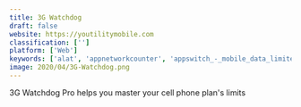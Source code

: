 ```yaml
---
title: 3G Watchdog
draft: false 
website: https://youtilitymobile.com
classification: ['']
platform: ['Web']
keywords: ['alat', 'appnetworkcounter', 'appswitch_-_mobile_data_limiter', 'comodo_firewall', 'credit_usage', 'data_usage', 'firestarter', 'free_hit_counter_.net', 'glasswire', 'gufw', 'little_snitch', 'my_data_manager', 'netcounter', 'networx', 'oyapay', 'penny', 'radio_silence', 'shaplus_bandwidth_meter', 'smartapp', 'zonealarm_free_firewall']
image: 2020/04/3G-Watchdog.png
---
```

3G Watchdog Pro helps you master your cell phone plan's limits